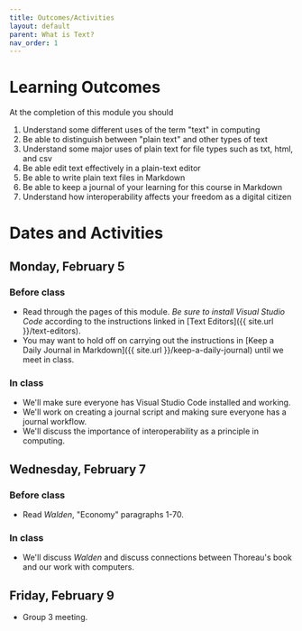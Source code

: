 ```yaml
---
title: Outcomes/Activities
layout: default
parent: What is Text?
nav_order: 1
---
```

# Learning Outcomes

At the completion of this module you should

1. Understand some different uses of the term "text" in computing
2. Be able to distinguish between "plain text" and other types of text
3. Understand some major uses of plain text for file types such as txt, html, and csv
3. Be able edit text effectively in a plain-text editor
4. Be able to write plain text files in Markdown
5. Be able to keep a journal of your learning for this course in Markdown
6. Understand how interoperability affects your freedom as a digital citizen

# Dates and Activities

## Monday, February 5

### Before class

- Read through the pages of this module. *Be sure to install Visual Studio Code* according to the instructions linked in [Text Editors]({{ site.url }}/text-editors).
- You may want to hold off on carrying out the instructions in [Keep a Daily Journal in Markdown]({{ site.url }}/keep-a-daily-journal) until we meet in class.

### In class

- We'll make sure everyone has Visual Studio Code installed and working.
- We'll work on creating a journal script and making sure everyone has a journal workflow.
- We'll discuss the importance of interoperability as a principle in computing.

## Wednesday, February 7

### Before class

- Read *Walden*, "Economy" paragraphs 1-70.

### In class

- We'll discuss *Walden* and discuss connections between Thoreau's book and our work with computers.

## Friday, February 9

- Group 3 meeting.